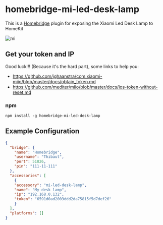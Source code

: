 # homebridge-mi-led-desk-lamp

This is a [Homebridge](https://github.com/nfarina/homebridge) plugin for exposing the Xiaomi Led Desk Lamp to HomeKit

![mi](https://ae01.alicdn.com/kf/HTB1_8Uya7fb_uJkSne1q6zE4XXan/Original-Xiaomi-Mijia-LED-Desk-Lamp-Smart-Table-Lamps-Desklight-Support-Mobile-Phone-App-Control-4.jpg_640x640.jpg)

## Get your token and IP

Good luck!!! (Because it's the hard part), some links to help you:

* https://github.com/jghaanstra/com.xiaomi-miio/blob/master/docs/obtain_token.md
* https://github.com/mediter/miio/blob/master/docs/ios-token-without-reset.md

### npm

```
npm install -g homebridge-mi-led-desk-lamp
```


## Example Configuration

```json
{
  "bridge": {
    "name": "Homebridge",
    "username": "Thibaut",
    "port": 51826,
    "pin": "111-11-111"
  },
  "accessories": [
    {
    "accessory": "mi-led-desk-lamp",
    "name": "My desk lamp",
    "ip": "192.168.0.132",
    "token": "6591d0ad2003ddd2da75815f5d7def26"
    }
  ],
  "platforms": []
}
``` 
